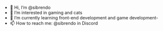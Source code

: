 - 👋 Hi, I’m @sibrendo
- 👀 I’m interested in gaming and cats
- 🌱 I’m currently learning front-end development and game development-
- 📫 How to reach me: @sibrendo in Discord

<!---
sibrendo/sibrendo is a ✨ special ✨ repository because its `README.md` (this file) appears on your GitHub profile.
You can click the Preview link to take a look at your changes.
--->
